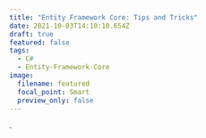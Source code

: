 ```yaml
---
title: "Entity Framework Core: Tips and Tricks"
date: 2021-10-03T14:10:10.654Z
draft: true
featured: false
tags:
  - C#
  - Entity-Framework-Core
image:
  filename: featured
  focal_point: Smart
  preview_only: false
---
```

.
